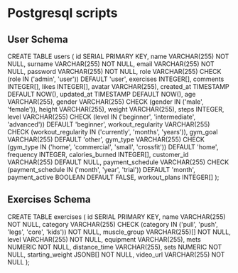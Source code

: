 # Postgresql scripts

## User Schema

CREATE TABLE users (
  id SERIAL PRIMARY KEY,
  name VARCHAR(255) NOT NULL,
  surname VARCHAR(255) NOT NULL,
  email VARCHAR(255) NOT NULL,
  password VARCHAR(255) NOT NULL,
  role VARCHAR(255) CHECK (role IN ('admin', 'user')) DEFAULT 'user',
  exercises INTEGER[],
  comments INTEGER[],
  likes INTEGER[],
  avatar VARCHAR(255),
  created_at TIMESTAMP DEFAULT NOW(),
  updated_at TIMESTAMP DEFAULT NOW(),
  age VARCHAR(255),
  gender VARCHAR(255) CHECK (gender IN ('male', 'female')),
  height VARCHAR(255),
  weight VARCHAR(255),
  steps INTEGER,
  level VARCHAR(255) CHECK (level IN ('beginner', 'intermediate', 'advanced')) DEFAULT 'beginner',
  workout_regularity VARCHAR(255) CHECK (workout_regularity IN ('currently', 'months', 'years')),
  gym_goal VARCHAR(255) DEFAULT 'other',
  gym_type VARCHAR(255) CHECK (gym_type IN ('home', 'commercial', 'small', 'crossfit')) DEFAULT 'home',
  frequency INTEGER,
  calories_burned INTEGER[],
  customer_id VARCHAR(255) DEFAULT NULL,
  payment_schedule VARCHAR(255) CHECK (payment_schedule IN ('month', 'year', 'trial')) DEFAULT 'month',
  payment_active BOOLEAN DEFAULT FALSE,
  workout_plans INTEGER[]
);

## Exercises Schema

CREATE TABLE exercises (
  id SERIAL PRIMARY KEY,
  name VARCHAR(255) NOT NULL,
  category VARCHAR(255) CHECK (category IN ('pull', 'push', 'legs', 'core', 'kids')) NOT NULL,
  muscle_group VARCHAR(255)[] NOT NULL,
  level VARCHAR(255) NOT NULL,
  equipment VARCHAR(255),
  mets NUMERIC NOT NULL,
  distance_time VARCHAR(255),
  sets NUMERIC NOT NULL,
  starting_weight JSONB[] NOT NULL,
  video_url VARCHAR(255) NOT NULL
);